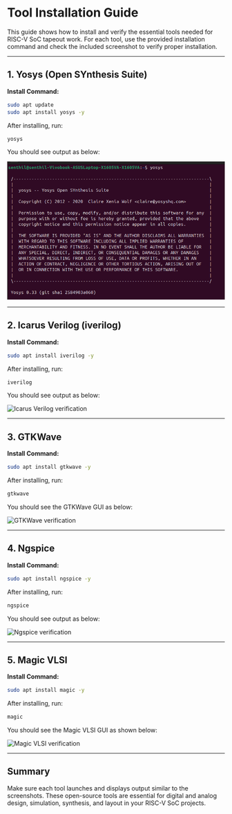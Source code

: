 # Tool Installation Guide

This guide shows how to install and verify the essential tools needed for RISC-V SoC tapeout work. For each tool, use the provided installation command and check the included screenshot to verify proper installation.

---

## 1. Yosys (Open SYnthesis Suite)

**Install Command:**
```bash
sudo apt update
sudo apt install yosys -y
```

After installing, run:
```bash
yosys
```
You should see output as below:

![Yosys verification](image1.png)

---

## 2. Icarus Verilog (iverilog)

**Install Command:**
```bash
sudo apt install iverilog -y
```

After installing, run:
```bash
iverilog
```
You should see output as below:

![Icarus Verilog verification](images/image2.png)

---

## 3. GTKWave

**Install Command:**
```bash
sudo apt install gtkwave -y
```

After installing, run:
```bash
gtkwave
```
You should see the GTKWave GUI as below:

![GTKWave verification](images/image3.png)

---

## 4. Ngspice

**Install Command:**
```bash
sudo apt install ngspice -y
```

After installing, run:
```bash
ngspice
```
You should see output as below:

![Ngspice verification](images/image4.png)

---

## 5. Magic VLSI

**Install Command:**
```bash
sudo apt install magic -y
```

After installing, run:
```bash
magic
```
You should see the Magic VLSI GUI as shown below:

![Magic VLSI verification](images/image5.png)

---

## Summary

Make sure each tool launches and displays output similar to the screenshots. These open-source tools are essential for digital and analog design, simulation, synthesis, and layout in your RISC-V SoC projects.
